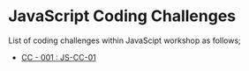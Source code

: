 # JavaScript Coding Challenges

List of coding challenges within JavaScipt workshop as follows;

- [CC - 001 : JS-CC-01](./cc-001/README.pdf)

